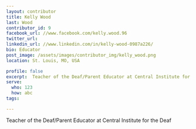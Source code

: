 ```yaml
---
layout: contributor
title: Kelly Wood
last: Wood
contributor_id: 9
facebook_url: //www.facebook.com/kelly.wood.96
twitter_url: 
linkedin_url: //www.linkedin.com/in/kelly-wood-0987a226/
bio: Educator
post_image: /assets/images/contributor_img/kelly_wood.png
location: St. Louis, MO, USA

profile: false
excerpt:  Teacher of the Deaf/Parent Educator at Central Institute for the Deaf
serve:
  who: 123
  how: abc
tags:

---
```


Teacher of the Deaf/Parent Educator at Central Institute for the Deaf